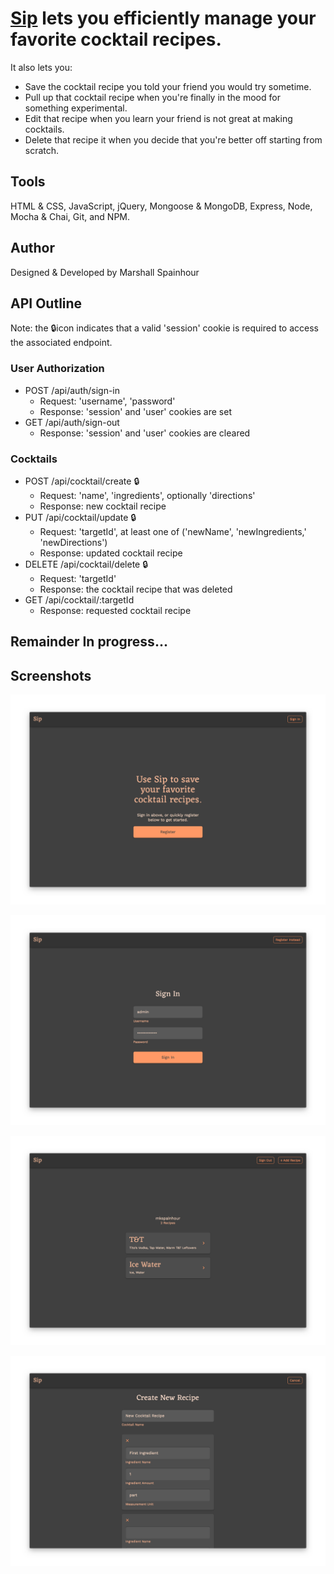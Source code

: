 # [Sip](https://pacific-castle-68250.herokuapp.com/) lets you efficiently manage your favorite cocktail recipes.
It also lets you:
- Save the cocktail recipe you told your friend you would try sometime.
- Pull up that cocktail recipe when you're finally in the mood for something experimental.
- Edit that recipe when you learn your friend is not great at making cocktails.
- Delete that recipe it when you decide that you're better off starting from scratch.

## Tools
HTML & CSS, JavaScript, jQuery, Mongoose & MongoDB, Express, Node, Mocha & Chai, Git, and NPM.

## Author
Designed & Developed by Marshall Spainhour

## API Outline
Note: the 🔒icon indicates that a valid 'session' cookie is required to access the associated endpoint.

### User Authorization
- POST /api/auth/sign-in
   - Request: 'username', 'password'
   - Response: 'session' and 'user' cookies are set
- GET /api/auth/sign-out
   - Response: 'session' and 'user' cookies are cleared

### Cocktails
- POST /api/cocktail/create 🔒
   - Request: 'name', 'ingredients', optionally 'directions'
   - Response: new cocktail recipe
- PUT /api/cocktail/update 🔒
   - Request: 'targetId', at least one of ('newName', 'newIngredients,' 'newDirections')
   - Response: updated cocktail recipe
- DELETE /api/cocktail/delete 🔒
   - Request: 'targetId'
   - Response: the cocktail recipe that was deleted
- GET /api/cocktail/:targetId
   - Response: requested cocktail recipe

<!-- ### Users
- POST /api/user/create
   - Request:
   - Response:
- GET /api/user/:username
   - Response: -->

   ## Remainder In progress...

## Screenshots
<p align="center">
   <img src="readme resources/landing.png">
</p>
<p align="center">
   <img src="readme resources/signIn.png">
</p>
<p align="center">
   <img src="readme resources/userHome.png">
</p>
<p align="center">
   <img src="readme resources/recipeEdit.png">
</p>